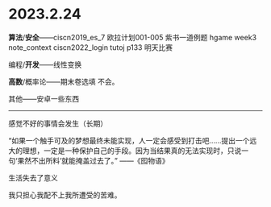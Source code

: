 # 2023.2.24

**算法**/**安全**——ciscn2019_es_7 欧拉计划001-005 紫书一道例题 hgame week3 note_context ciscn2022_login tutoj p133 明天比赛

编程/**开发**——线性变换

**高数**/概率论——期末卷选填 不会。

其他——安卓一些东西

------

感觉不好的事情会发生（长期）

“如果一个触手可及的梦想最终未能实现，人一定会感受到打击吧……提出一个远大的理想，一定是一种保护自己的手段。因为当结果真的无法实现时，只说一句‘果然不出所料’就能掩盖过去了。” ——《囮物语》

生活失去了意义

我只担心我配不上我所遭受的苦难。

